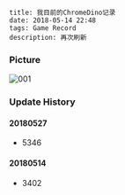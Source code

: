 ```
title: 我目前的ChromeDino记录
date: 2018-05-14 22:48
tags: Game Record
description: 再次刷新
```

### Picture

![001](/res/20180514-2248-001.webp)

### Update History

#### 20180527

* 5346

#### 20180514

* 3402
